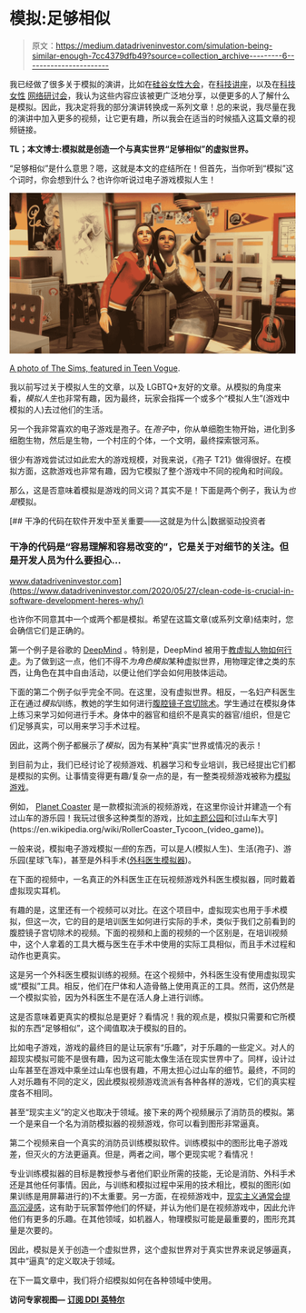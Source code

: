 # 模拟:足够相似

> 原文：<https://medium.datadriveninvestor.com/simulation-being-similar-enough-7cc4379dfb49?source=collection_archive---------6----------------------->

我已经做了很多关于模拟的演讲，比如在[硅谷女性大会](https://medium.com/rideos/event-recap-women-of-silicon-valley-f7e754aba4ce)，在[科技讲座](https://www.meetup.com/techtalkssg/)，以及在[科技女性](https://www.hiretechladies.com/) [网络研讨会](https://www.eventbrite.com/e/webinar-simulation-virtual-worlds-and-how-they-impact-you-tickets-92115922203)，我认为这些内容应该被更广泛地分享，以便更多的人了解什么是模拟。因此，我决定将我的部分演讲转换成一系列文章！总的来说，我尽量在我的演讲中加入更多的视频，让它更有趣，所以我会在适当的时候插入这篇文章的视频链接。

**TL；本文博士:模拟就是创造一个与真实世界“足够相似”的虚拟世界。**

“足够相似”是什么意思？嗯，这就是本文的症结所在！但首先，当你听到“模拟”这个词时，你会想到什么？也许你听说过电子游戏模拟人生！

![](img/48df4db28b85affdc5363eb732269daf.png)

[A photo of The Sims, featured in Teen Vogue](https://www.teenvogue.com/story/the-sims-perfect-game-social-distancing-coronavirus).

我以前写过关于模拟人生的文章，以及 LGBTQ+友好的文章。从模拟的角度来看，*模拟人生*也非常有趣，因为最终，玩家会指挥一个或多个“模拟人生”(游戏中模拟的人)去过他们的生活。

另一个我非常喜欢的电子游戏是孢子。在*孢子*中，你从单细胞生物开始，进化到多细胞生物，然后是生物，一个村庄的个体，一个文明，最终探索银河系。

很少有游戏尝试过如此宏大的游戏规模，对我来说，《孢子 T21》做得很好。在模拟方面，这款游戏也非常有趣，因为它模拟了整个游戏中不同的视角和时间段。

那么，这是否意味着模拟是游戏的同义词？其实不是！下面是两个例子，我认为*也是*模拟。

[](https://www.datadriveninvestor.com/2020/05/27/clean-code-is-crucial-in-software-development-heres-why/) [## 干净的代码在软件开发中至关重要——这就是为什么|数据驱动投资者

### 干净的代码是“容易理解和容易改变的”，它是关于对细节的关注。但是开发人员为什么要担心…

www.datadriveninvestor.com](https://www.datadriveninvestor.com/2020/05/27/clean-code-is-crucial-in-software-development-heres-why/) 

也许你不同意其中一个或两个都是模拟。希望在这篇文章(或系列文章)结束时，您会确信它们是正确的。

第一个例子是谷歌的 [DeepMind](https://en.wikipedia.org/wiki/DeepMind) 。特别是，DeepMind 被用于[教虚拟人物如何行走](https://deepmind.com/blog/article/producing-flexible-behaviours-simulated-environments)。为了做到这一点，他们不得不*为角色模拟*某种虚拟世界，用物理定律之类的东西，让角色在其中自由活动，以便让他们学会如何用肢体运动。

下面的第二个例子似乎完全不同。在这里，没有虚拟世界。相反，一名妇产科医生正在通过*模拟*训练，教她的学生如何进行[腹腔镜子宫切除术](https://www.mayoclinic.org/tests-procedures/vaginal-hysterectomy/about/pac-20384541)。学生通过在模拟身体上练习来学习如何进行手术。身体中的器官和组织不是真实的器官/组织，但是它们足够真实，可以用来学习手术过程。

因此，这两个例子都展示了*模拟*，因为有某种“真实”世界或情况的表示！

到目前为止，我们已经讨论了视频游戏、机器学习和专业培训，我已经提出它们都是模拟的实例。让事情变得更有趣/复杂一点的是，有一整类视频游戏被称为[模拟游戏](https://store.steampowered.com/tags/en/Simulation/)。

例如， [Planet Coaster](https://en.wikipedia.org/wiki/Planet_Coaster) 是一款模拟流派的视频游戏，在这里你设计并建造一个有过山车的游乐园！我玩过很多这种类型的游戏，比如[主题公园](https://en.wikipedia.org/wiki/Theme_Park_(video_game))和[过山车大亨](https://en.wikipedia.org/wiki/RollerCoaster_Tycoon_(video_game))。

一般来说，模拟电子游戏模拟*一些*的东西，可以是人(模拟人生)、生活(孢子)、游乐园(星球飞车)，甚至是外科手术([外科医生模拟器](https://en.wikipedia.org/wiki/Surgeon_Simulator))。

在下面的视频中，一名真正的外科医生正在玩视频游戏外科医生模拟器，同时戴着虚拟现实耳机。

有趣的是，这里还有一个视频可以对比。在这个项目中，虚拟现实也用于手术模拟，但这一次，它的目的是培训医生如何进行实际的手术，类似于我们之前看到的腹腔镜子宫切除术的视频。下面的视频和上面的视频的一个区别是，在培训视频中，这个人拿着的工具大概与医生在手术中使用的实际工具相似，而且手术过程和动作也更真实。

这是另一个外科医生模拟训练的视频。在这个视频中，外科医生没有使用虚拟现实或“模拟”工具。相反，他们在尸体和人造骨骼上使用真正的工具。然而，这仍然是一个模拟实验，因为外科医生不是在活人身上进行训练。

这是否意味着更真实的模拟总是更好？看情况！我的观点是，模拟只需要和它所模拟的东西“足够相似”，这个阈值取决于模拟的目的。

比如电子游戏，游戏的最终目的是让玩家有“乐趣”，对于乐趣的一些定义。对人的超现实模拟可能不是很有趣，因为这可能太像生活在现实世界中了。同样，设计过山车甚至在游戏中乘坐过山车也很有趣，不用太担心过山车的细节。最终，不同的人对乐趣有不同的定义，因此模拟视频游戏流派有各种各样的游戏，它们的真实程度各不相同。

甚至“现实主义”的定义也取决于领域。接下来的两个视频展示了消防员的模拟。第一个是来自一个名为消防模拟器的视频游戏，你可以看到图形非常逼真。

第二个视频来自一个真实的消防员训练模拟软件。训练模拟中的图形比电子游戏差，但灭火的方法更逼真。但是，两者之间，哪个更现实呢？看情况！

专业训练模拟器的目标是教授参与者他们职业所需的技能，无论是消防、外科手术还是其他任何事情。因此，与训练和模拟过程中采用的技术相比，模拟的图形(如果训练是用屏幕进行的)不太重要。另一方面，在视频游戏中，[现实主义通常会提高沉浸感](https://www.gamasutra.com/view/news/120720/Analysis_The_Psychology_of_Immersion_in_Video_Games.php)，这有助于玩家暂停他们的怀疑，并认为他们是在视频游戏中，因此允许他们有更多的乐趣。在其他领域，如机器人，物理模拟可能是最重要的，图形充其量是次要的。

因此，模拟是关于创造一个虚拟世界，这个虚拟世界对于真实世界来说足够逼真，其中“逼真”的定义取决于领域。

在下一篇文章中，我们将介绍模拟如何在各种领域中使用。

**访问专家视图—** [**订阅 DDI 英特尔**](https://datadriveninvestor.com/ddi-intel)